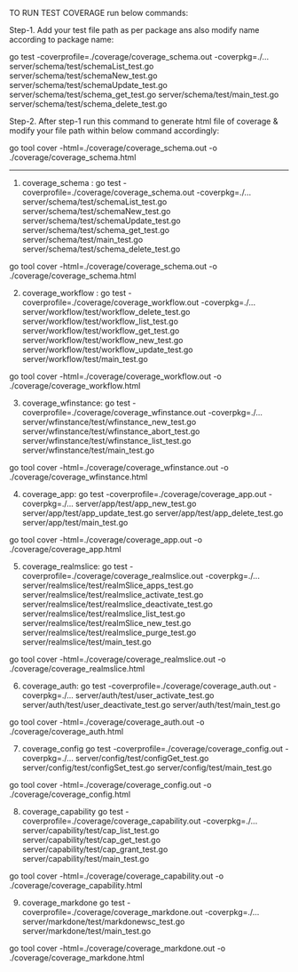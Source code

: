 TO RUN TEST COVERAGE run below commands:

Step-1. Add your test file path as per package ans also modify name according to package name:

go test -coverprofile=./coverage/coverage_schema.out -coverpkg=./... server/schema/test/schemaList_test.go server/schema/test/schemaNew_test.go server/schema/test/schemaUpdate_test.go server/schema/test/schema_get_test.go server/schema/test/main_test.go server/schema/test/schema_delete_test.go

Step-2. After step-1 run this command to generate html file of coverage  & modify your file path within below command accordingly:

go tool cover -html=./coverage/coverage_schema.out -o ./coverage/coverage_schema.html

_________________________________________________________________________________________

1. coverage_schema :
go test -coverprofile=./coverage/coverage_schema.out -coverpkg=./... server/schema/test/schemaList_test.go server/schema/test/schemaNew_test.go server/schema/test/schemaUpdate_test.go server/schema/test/schema_get_test.go server/schema/test/main_test.go server/schema/test/schema_delete_test.go

go tool cover -html=./coverage/coverage_schema.out -o ./coverage/coverage_schema.html


2. coverage_workflow :
go test -coverprofile=./coverage/coverage_workflow.out -coverpkg=./... server/workflow/test/workflow_delete_test.go server/workflow/test/workflow_list_test.go server/workflow/test/workflow_get_test.go server/workflow/test/workflow_new_test.go server/workflow/test/workflow_update_test.go server/workflow/test/main_test.go

go tool cover -html=./coverage/coverage_workflow.out -o ./coverage/coverage_workflow.html 


3. coverage_wfinstance:
go test -coverprofile=./coverage/coverage_wfinstance.out -coverpkg=./... server/wfinstance/test/wfinstance_new_test.go  server/wfinstance/test/wfinstance_abort_test.go server/wfinstance/test/wfinstance_list_test.go   server/wfinstance/test/main_test.go

go tool cover -html=./coverage/coverage_wfinstance.out -o ./coverage/coverage_wfinstance.html 

4. coverage_app:
go test -coverprofile=./coverage/coverage_app.out -coverpkg=./... server/app/test/app_new_test.go server/app/test/app_update_test.go server/app/test/app_delete_test.go server/app/test/main_test.go

go tool cover -html=./coverage/coverage_app.out -o ./coverage/coverage_app.html 

5. coverage_realmslice:
go test -coverprofile=./coverage/coverage_realmslice.out -coverpkg=./... server/realmslice/test/realmSlice_apps_test.go server/realmslice/test/realmslice_activate_test.go server/realmslice/test/realmslice_deactivate_test.go server/realmslice/test/realmslice_list_test.go server/realmslice/test/realmSlice_new_test.go server/realmslice/test/realmslice_purge_test.go server/realmslice/test/main_test.go

go tool cover -html=./coverage/coverage_realmslice.out -o ./coverage/coverage_realmslice.html

6. coverage_auth:
go test -coverprofile=./coverage/coverage_auth.out -coverpkg=./... server/auth/test/user_activate_test.go server/auth/test/user_deactivate_test.go server/auth/test/main_test.go

go tool cover -html=./coverage/coverage_auth.out -o ./coverage/coverage_auth.html

7. coverage_config
go test -coverprofile=./coverage/coverage_config.out -coverpkg=./... server/config/test/configGet_test.go server/config/test/configSet_test.go  server/config/test/main_test.go

go tool cover -html=./coverage/coverage_config.out -o ./coverage/coverage_config.html

8. coverage_capability
go test -coverprofile=./coverage/coverage_capability.out -coverpkg=./... server/capability/test/cap_list_test.go server/capability/test/cap_get_test.go server/capability/test/cap_grant_test.go server/capability/test/main_test.go

go tool cover -html=./coverage/coverage_capability.out -o ./coverage/coverage_capability.html


9. coverage_markdone
go test -coverprofile=./coverage/coverage_markdone.out -coverpkg=./... server/markdone/test/markdonewsc_test.go  server/markdone/test/main_test.go

go tool cover -html=./coverage/coverage_markdone.out -o ./coverage/coverage_markdone.html
